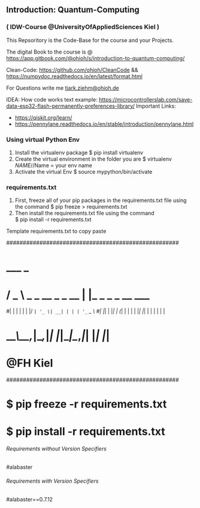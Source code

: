 ## Introduction: Quantum-Computing
### ( IDW-Course @UniversityOfAppliedSciences Kiel )

This Repsoritory is the Code-Base for the course and your Projects.

The digital Book to the course is @ https://app.gitbook.com/@ohioh/s/introduction-to-quantum-computing/

Clean-Code: https://github.com/ohioh/CleanCode && 
            https://numpydoc.readthedocs.io/en/latest/format.html

For Questions write me tjark.ziehm@ohioh.de 


IDEA: How code works text example: https://microcontrollerslab.com/save-data-esp32-flash-permanently-preferences-library/
Important Links:
- https://qiskit.org/learn/
- https://pennylane.readthedocs.io/en/stable/introduction/pennylane.html


### Using virtual Python Env
1. Install the virtualenv package
    $ pip install virtualenv
2. Create the virtual environment in the folder you are
    $ virtualenv $NAME   //$Name = your env name
3. Activate the virtual Env
    $ source mypython/bin/activate


### requirements.txt 
1. First, freeze all of your pip packages in the requirements.txt file using the command
    $ pip freeze > requirements.txt
2. Then install the requirements.txt file using the command  
    $ pip install -r requirements.txt

Template requirements.txt to copy paste

####################################################
#  ___                    _                   
# / _ \ _   _  __ _ _ __ | |_ _   _ _ __ ___  
#| | | | | | |/ _` | '_ \| __| | | | '_ ` _ \ 
#| |_| | |_| | (_| | | | | |_| |_| | | | | | |
# \__\_\\__,_|\__,_|_| |_|\__|\__,_|_| |_| |_|
# @FH Kiel                                            
####################################################
#
# $ pip freeze -r requirements.txt   
# $ pip install -r requirements.txt
###### Requirements without Version Specifiers ######
#alabaster

###### Requirements with Version Specifiers ######
#alabaster==0.7.12

